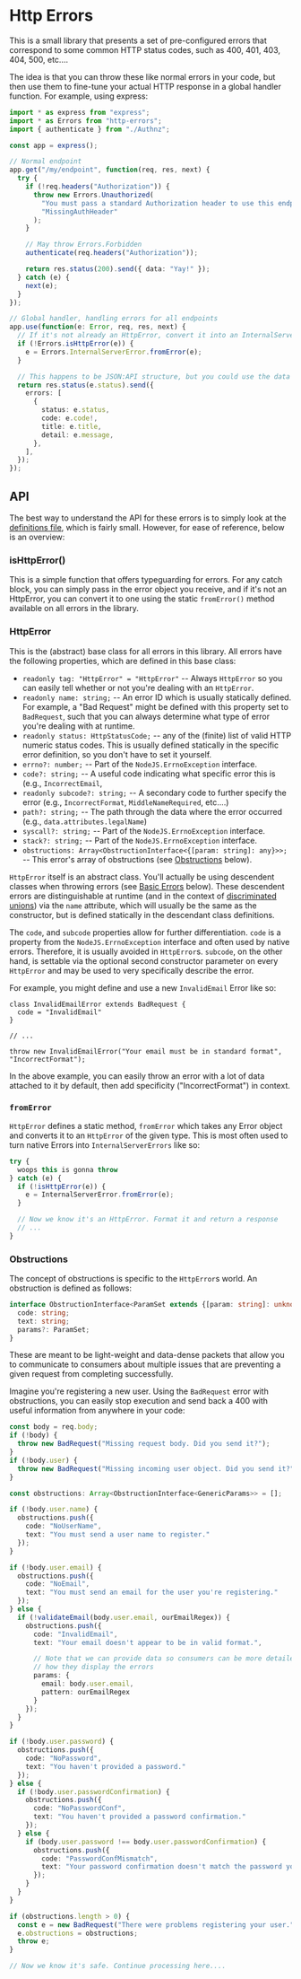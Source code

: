 Http Errors
==================================================================================================================

This is a small library that presents a set of pre-configured errors that correspond to some common HTTP status codes, such as 400, 401, 403, 404, 500, etc....

The idea is that you can throw these like normal errors in your code, but then use them to fine-tune your actual HTTP response in a global handler function. For example, using express:

```ts
import * as express from "express";
import * as Errors from "http-errors";
import { authenticate } from "./Authnz";

const app = express();

// Normal endpoint
app.get("/my/endpoint", function(req, res, next) {
  try {
    if (!req.headers("Authorization")) {
      throw new Errors.Unauthorized(
        "You must pass a standard Authorization header to use this endpoint",
        "MissingAuthHeader"
      );
    }

    // May throw Errors.Forbidden
    authenticate(req.headers("Authorization"));

    return res.status(200).send({ data: "Yay!" });
  } catch (e) {
    next(e);
  }
});

// Global handler, handling errors for all endpoints
app.use(function(e: Error, req, res, next) {
  // If it's not already an HttpError, convert it into an InternalServerError (500)
  if (!Errors.isHttpError(e)) {
    e = Errors.InternalServerError.fromError(e);
  }

  // This happens to be JSON:API structure, but you could use the data however you'd like
  return res.status(e.status).send({
    errors: [
      {
        status: e.status,
        code: e.code!,
        title: e.title,
        detail: e.message,
      },
    ],
  });
});
```

## API

The best way to understand the API for these errors is to simply look at the
[definitions file](https://github.com/wymp/ts-http-errors/blob/current/src/index.ts),
which is fairly small. However, for ease of reference, below is an overview:

### isHttpError()

This is a simple function that offers typeguarding for errors. For any catch block, you
can simply pass in the error object you receive, and if it's not an HttpError, you can
convert it to one using the static `fromError()` method available on all errors in the library.

### HttpError

This is the (abstract) base class for all errors in this library. All errors have the following
properties, which are defined in this base class:

- `readonly tag: "HttpError" = "HttpError"` -- Always `HttpError` so you can easily tell whether
  or not you're dealing with an `HttpError`.
- `readonly name: string;` -- An error ID which is usually statically defined. For example,
  a "Bad Request" might be defined with this property set to `BadRequest`, such that you can
  always determine what type of error you're dealing with at runtime.
- `readonly status: HttpStatusCode;` -- any of the (finite) list of valid HTTP numeric status
  codes. This is usually defined statically in the specific error definition, so you don't have
  to set it yourself.
- `errno?: number;` -- Part of the `NodeJS.ErrnoException` interface.
- `code?: string;` -- A useful code indicating what specific error this is (e.g., `IncorrectEmail`,
- `readonly subcode?: string;` -- A secondary code to further specify the error (e.g., `IncorrectFormat`,
  `MiddleNameRequired`, etc....)
- `path?: string;` -- The path through the data where the error occurred (e.g.,
  `data.attributes.legalName`)
- `syscall?: string;` -- Part of the `NodeJS.ErrnoException` interface.
- `stack?: string;` -- Part of the `NodeJS.ErrnoException` interface.
- `obstructions: Array<ObstructionInterface<{[param: string]: any}>>;` -- This error's
  array of obstructions (see [Obstructions](#obstructions) below).

`HttpError` itself is an abstract class. You'll actually be using descendent classes when
throwing errors (see [Basic Errors](#basic-errors) below). These descendent errors are
distinguishable at runtime (and in the context of
[discriminated unions](https://www.typescriptlang.org/docs/handbook/advanced-types.html#discriminated-unions))
via the `name` attribute, which will usually be the same as the constructor, but is defined
statically in the descendant class definitions.

The `code`, and `subcode` properties allow for further differentiation. `code` is a property
from the `NodeJS.ErrnoException` interface and often used by native errors. Therefore, it is
usually avoided in `HttpError`s. `subcode`, on the other hand, is settable via the optional
second constructor parameter on every `HttpError` and may be used to very specifically
describe the error.

For example, you might define and use a new `InvalidEmail` Error like so:

```
class InvalidEmailError extends BadRequest {
  code = "InvalidEmail"
}

// ...

throw new InvalidEmailError("Your email must be in standard format", "IncorrectFormat");
```

In the above example, you can easily throw an error with a lot of data attached to it
by default, then add specificity ("IncorrectFormat") in context.

### `fromError`

`HttpError` defines a static method, `fromError` which takes any Error object and converts
it to an `HttpError` of the given type. This is most often used to turn native Errors into
`InternalServerErrors` like so:

```ts
try {
  woops this is gonna throw
} catch (e) {
  if (!isHttpError(e)) {
    e = InternalServerError.fromError(e);
  }

  // Now we know it's an HttpError. Format it and return a response
  // ...
}
```

### Obstructions

The concept of obstructions is specific to the `HttpError`s world. An obstruction is defined
as follows:

```ts
interface ObstructionInterface<ParamSet extends {[param: string]: unknown}> {
  code: string;
  text: string;
  params?: ParamSet;
}
```

These are meant to be light-weight and data-dense packets that allow you to communicate to
consumers about multiple issues that are preventing a given request from completing
successfully.

Imagine you're registering a new user. Using the `BadRequest` error with obstructions, you
can easily stop execution and send back a 400 with useful information from anywhere in your
code:

```ts
const body = req.body;
if (!body) {
  throw new BadRequest("Missing request body. Did you send it?");
}
if (!body.user) {
  throw new BadRequest("Missing incoming user object. Did you send it?");
}

const obstructions: Array<ObstructionInterface<GenericParams>> = [];

if (!body.user.name) {
  obstructions.push({
    code: "NoUserName",
    text: "You must send a user name to register."
  });
}

if (!body.user.email) {
  obstructions.push({
    code: "NoEmail",
    text: "You must send an email for the user you're registering."
  });
} else {
  if (!validateEmail(body.user.email, ourEmailRegex)) {
    obstructions.push({
      code: "InvalidEmail",
      text: "Your email doesn't appear to be in valid format.",

      // Note that we can provide data so consumers can be more detailed about
      // how they display the errors
      params: {
        email: body.user.email,
        pattern: ourEmailRegex
      }
    });
  }
}

if (!body.user.password) {
  obstructions.push({
    code: "NoPassword",
    text: "You haven't provided a password."
  });
} else {
  if (!body.user.passwordConfirmation) {
    obstructions.push({
      code: "NoPasswordConf",
      text: "You haven't provided a password confirmation."
    });
  } else {
    if (body.user.password !== body.user.passwordConfirmation) {
      obstructions.push({
        code: "PasswordConfMismatch",
        text: "Your password confirmation doesn't match the password you entered."
      });
    }
  }
}

if (obstructions.length > 0) {
  const e = new BadRequest("There were problems registering your user.");
  e.obstructions = obstructions;
  throw e;
}

// Now we know it's safe. Continue processing here....

```
